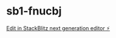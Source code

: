 # sb1-fnucbj

[Edit in StackBlitz next generation editor ⚡️](https://stackblitz.com/~/github.com/SirLucaMartino/sb1-fnucbj)